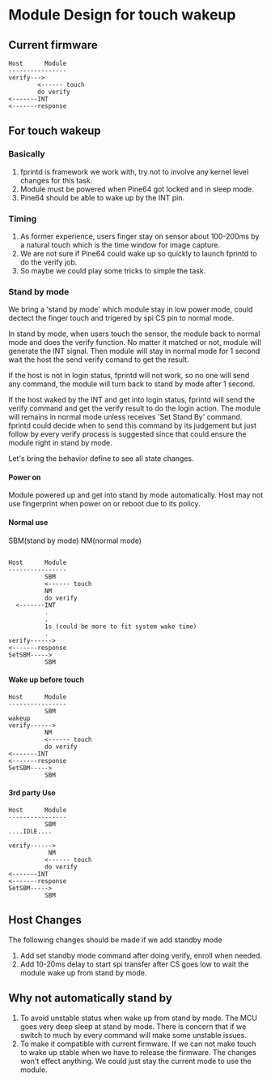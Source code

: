 # Module Design for touch wakeup

## Current firmware

```
Host      Module
----------------
verify--->
        <------ touch
        do verify
<-------INT
<-------response
```

## For touch wakeup

### Basically

1. fprintd is framework we work with, try not to involve any kernel level changes for this task.
2. Module must be powered when Pine64 got locked and in sleep mode.
3. Pine64 should be able to wake up by the INT pin.

### Timing

1. As former experience, users finger stay on sensor about 100-200ms  by a natural touch which is the time window for image capture.
2. We are not sure if Pine64 could wake up so quickly to launch fprintd to do the verify job.
3. So maybe we could play some tricks to simple the task.

### Stand by mode

We bring a 'stand by mode' which module stay in low power mode, could dectect the finger touch and trigered by spi CS pin to normal mode.

In stand by mode, when users touch the sensor, the module back to normal mode and does the verify function. No matter it matched or not, module will generate the INT signal. Then module will stay in normal mode for 1 second wait the host the send verify comand to get the result.

If the host is not in login status, fprintd will not work, so no one will send any command, the module will turn back to stand by mode after 1 second.

If the host waked by the INT and get into login status, fprintd will send the verify command and get the verify result to do the login action. The module will remains in normal mode unless receives 'Set Stand By' command. fprintd could decide when to send this command by its judgement but just follow by every verify process is suggested since that could ensure the module right in stand by mode.

Let's bring the behavior define to see all state changes.

#### Power on

Module powered up and get into stand by mode automatically. Host may not use fingerprint when power on or reboot due to its policy.

#### Normal use

SBM(stand by mode)
NM(normal mode)

```

Host      Module
----------------
          SBM
          <------ touch
          NM
          do verify
  <-------INT
          .
          .
          1s (could be more to fit system wake time)
          .
verify------>
<-------response
SetSBM----->
          SBM
```

#### Wake up before touch

```
Host      Module
----------------
          SBM
wakeup
verify------>
          NM
          <------ touch
          do verify
<-------INT
<-------response
SetSBM----->
          SBM
```

#### 3rd party Use

```
Host      Module
----------------
          SBM
....IDLE....
         
verify------>
           NM
          <------ touch
          do verify
<-------INT
<-------response
SetSBM----->
          SBM
```


## Host Changes

The following changes should be made if we add standby mode

1. Add set standby mode command after doing verify, enroll when needed.
2. Add 10-20ms delay to start spi transfer after CS goes low to wait the module wake up from stand by mode.

## Why not automatically stand by

1. To avoid unstable status when wake up from stand by mode. The MCU goes very deep sleep at stand by mode. There is concern that if we switch to much by every command will make some unstable issues.
2. To make it compatible with current firmware. If we can not make touch to wake up stable when we have to release the firmware. The changes won't effect anything. We could just stay the current mode to use the module.
